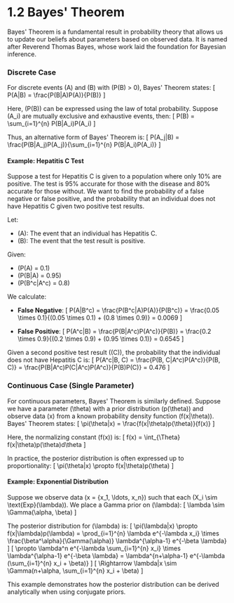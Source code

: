 # 1.2 Bayes' Theorem

Bayes' Theorem is a fundamental result in probability theory that allows us to update our beliefs about parameters based on observed data. It is named after Reverend Thomas Bayes, whose work laid the foundation for Bayesian inference.

### Discrete Case

For discrete events \(A\) and \(B\) with \(P(B) > 0\), Bayes' Theorem states:
\[ P(A|B) = \frac{P(B|A)P(A)}{P(B)} \]

Here, \(P(B)\) can be expressed using the law of total probability. Suppose \(A_i\) are mutually exclusive and exhaustive events, then:
\[ P(B) = \sum_{i=1}^{n} P(B|A_i)P(A_i) \]

Thus, an alternative form of Bayes' Theorem is:
\[ P(A_j|B) = \frac{P(B|A_j)P(A_j)}{\sum_{i=1}^{n} P(B|A_i)P(A_i)} \]

#### Example: Hepatitis C Test
Suppose a test for Hepatitis C is given to a population where only 10% are positive. The test is 95% accurate for those with the disease and 80% accurate for those without. We want to find the probability of a false negative or false positive, and the probability that an individual does not have Hepatitis C given two positive test results.

Let:
- \(A\): The event that an individual has Hepatitis C.
- \(B\): The event that the test result is positive.

Given:
- \(P(A) = 0.1\)
- \(P(B|A) = 0.95\)
- \(P(B^c|A^c) = 0.8\)

We calculate:
- **False Negative**:
  \[
  P(A|B^c) = \frac{P(B^c|A)P(A)}{P(B^c)} = \frac{0.05 \times 0.1}{(0.05 \times 0.1) + (0.8 \times 0.9)} = 0.0069
  \]

- **False Positive**:
  \[
  P(A^c|B) = \frac{P(B|A^c)P(A^c)}{P(B)} = \frac{0.2 \times 0.9}{(0.2 \times 0.9) + (0.95 \times 0.1)} = 0.6545
  \]

Given a second positive test result (\(C\)), the probability that the individual does not have Hepatitis C is:
\[
P(A^c|B, C) = \frac{P(B, C|A^c)P(A^c)}{P(B, C)} = \frac{P(B|A^c)P(C|A^c)P(A^c)}{P(B)P(C)} = 0.476
\]

### Continuous Case (Single Parameter)

For continuous parameters, Bayes' Theorem is similarly defined. Suppose we have a parameter \(\theta\) with a prior distribution \(p(\theta)\) and observe data \(x\) from a known probability density function \(f(x|\theta)\). Bayes' Theorem states:
\[ \pi(\theta|x) = \frac{f(x|\theta)p(\theta)}{f(x)} \]

Here, the normalizing constant \(f(x)\) is:
\[ f(x) = \int_{\Theta} f(x|\theta)p(\theta)d\theta \]

In practice, the posterior distribution is often expressed up to proportionality:
\[ \pi(\theta|x) \propto f(x|\theta)p(\theta) \]

#### Example: Exponential Distribution
Suppose we observe data \(x = \{x_1, \ldots, x_n\}\) such that each \(X_i \sim \text{Exp}(\lambda)\). We place a Gamma prior on \(\lambda\):
\[ \lambda \sim \Gamma(\alpha, \beta) \]

The posterior distribution for \(\lambda\) is:
\[
\pi(\lambda|x) \propto f(x|\lambda)p(\lambda) = \prod_{i=1}^{n} \lambda e^{-\lambda x_i} \times \frac{\beta^\alpha}{\Gamma(\alpha)} \lambda^{\alpha-1} e^{-\beta \lambda}
\]
\[
\propto \lambda^n e^{-\lambda \sum_{i=1}^{n} x_i} \times \lambda^{\alpha-1} e^{-\beta \lambda} = \lambda^{n+\alpha-1} e^{-\lambda (\sum_{i=1}^{n} x_i + \beta)}
\]
\[
\Rightarrow \lambda|x \sim \Gamma(n+\alpha, \sum_{i=1}^{n} x_i + \beta)
\]

This example demonstrates how the posterior distribution can be derived analytically when using conjugate priors.
